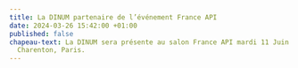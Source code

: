 ```yaml
---
title: La DINUM partenaire de l’événement France API
date: 2024-03-26 15:42:00 +01:00
published: false
chapeau-text: La DINUM sera présente au salon France API mardi 11 Juin 2024 à l’Espace
  Charenton, Paris.
---
```


